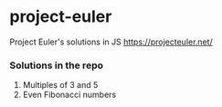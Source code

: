 # project-euler

Project Euler's solutions in JS https://projecteuler.net/

### Solutions in the repo

1. Multiples of 3 and 5
2. Even Fibonacci numbers

